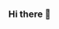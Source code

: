 ### Hi there 👋

<!--
**Mareenbck/Mareenbck** is a ✨ _special_ ✨ repository because its `README.md` (this file) appears on your GitHub profile.

![Anurag's GitHub stats](https://github-readme-stats.vercel.app/api?username=Mareenbck&show_icons=true&theme=dracula)

[![Top Langs](https://github-readme-stats.vercel.app/api/top-langs/?username=Mareenbck&layout=compact)]

-->
